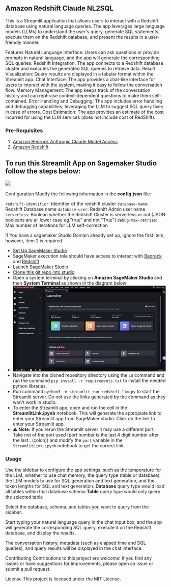 ## Amazon Redshift Claude NL2SQL
This is a Streamlit application that allows users to interact with a Redshift database using natural language queries. The app leverages large language models (LLMs) to understand the user's query, generate SQL statements, execute them on the Redshift database, and present the results in a user-friendly manner.

Features
Natural Language Interface: Users can ask questions or provide prompts in natural language, and the app will generate the corresponding SQL queries.
Redshift Integration: The app connects to a Redshift database cluster and executes the generated SQL queries to retrieve data.
Result Visualization: Query results are displayed in a tabular format within the Streamlit app.
Chat Interface: The app provides a chat-like interface for users to interact with the system, making it easy to follow the conversation flow.
Memory Management: The app keeps track of the conversation history and can rephrase context-dependent questions to make them self-contained.
Error Handling and Debugging: The app includes error handling and debugging capabilities, leveraging the LLM to suggest SQL query fixes in case of errors.
Cost Estimation: The app provides an estimate of the cost incurred for using the LLM services (does not include cost of RedShift).

### Pre-Requisites
1. [Amazon Bedrock Anthropic Claude Model Access](https://docs.aws.amazon.com/bedrock/latest/userguide/model-access.html)
2. [Amazon Redshift](https://docs.aws.amazon.com/redshift/latest/gsg/rs-gsg-launch-sample-cluster.html)

## To run this Streamlit App on Sagemaker Studio follow the steps below:

<img src="images/chat-preview.JPG" width="800"/>

Configuration
Modify the following information in the **config.json** file:

`redshift-identifier`: Identifier of the redshift cluster
`database-name`: Redshift Database name
`database-user`: Redshift Admin user name
`serverless`: Boolean whether the Redshift Cluster is serverless or not (JSON booleans are all lower case eg."true" and not "True")
`debug-max-retries`: Max number of iterations for LLM self-correction

If You have a sagemaker Studio Domain already set up, ignore the first item, however, item 2 is required.
* [Set Up SageMaker Studio](https://docs.aws.amazon.com/sagemaker/latest/dg/onboard-quick-start.html) 
* SageMaker execution role should have access to interact with [Bedrock](https://docs.aws.amazon.com/bedrock/latest/userguide/api-setup.html) and [Redshift](https://docs.aws.amazon.com/redshift/latest/mgmt/redshift-iam-access-control-identity-based.html)
* [Launch SageMaker Studio](https://docs.aws.amazon.com/sagemaker/latest/dg/studio-launch.html)
* [Clone this git repo into studio](https://docs.aws.amazon.com/sagemaker/latest/dg/studio-tasks-git.html)
* Open a system terminal by clicking on **Amazon SageMaker Studio** and then **System Terminal** as shown in the diagram below
* <img src="images/studio-new-launcher.png" width="600"/>
* Navigate into the cloned repository directory using the `cd` command and run the command `pip install -r requirements.txt` to install the needed python libraries.
* Run command `python3 -m streamlit run redshift-llm.py` to start the Streamlit server. Do not use the links generated by the command as they won't work in studio.
* To enter the Streamlit app, open and run the cell in the **StreamlitLink.ipynb** notebook. This will generate the appropiate link to enter your Streamlit app from SageMaker studio. Click on the link to enter your Streamlit app.
* **⚠ Note:**  If you rerun the Streamlit server it may use a different port. Take not of the port used (port number is the last 4 digit number after the last : (colon)) and modify the `port` variable in the `StreamlitLink.ipynb` notebook to get the correct link.


### Usage

Use the sidebar to configure the app settings, such as the temperature for the LLM, whether to use chat memory, the query type (table or database), the LLM models to use for SQL generation and text generation, and the token lengths for SQL and text generation.
**Database** query type would load all tables within that database schema
**Table** query type would only query the selected table

Select the database, schema, and tables you want to query from the sidebar.

Start typing your natural language query in the chat input box, and the app will generate the corresponding SQL query, execute it on the Redshift database, and display the results.

The conversation history, metadata (such as elapsed time and SQL queries), and query results will be displayed in the chat interface.

Contributing
Contributions to this project are welcome! If you find any issues or have suggestions for improvements, please open an issue or submit a pull request.

License
This project is licensed under the MIT License.
